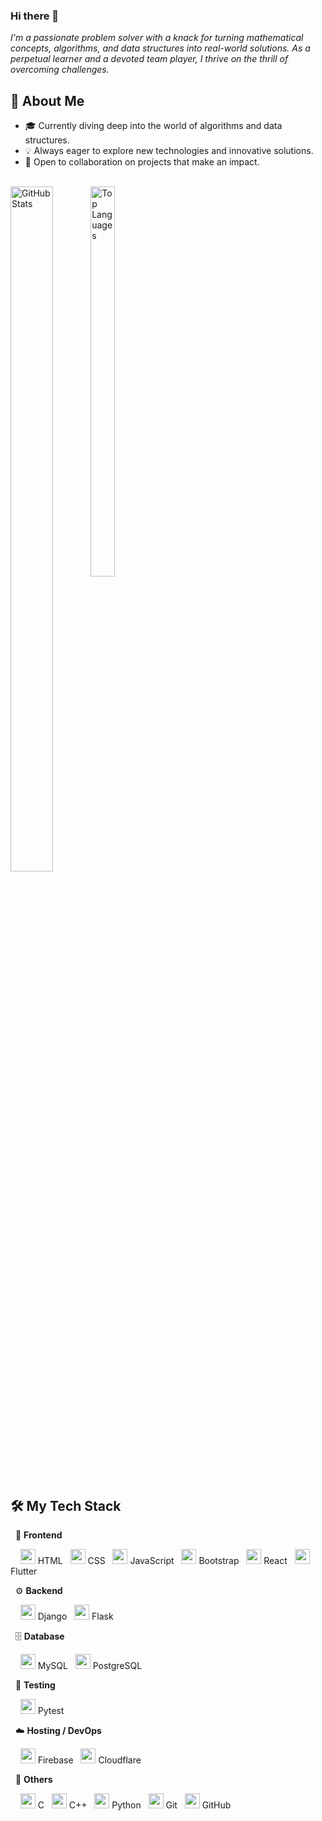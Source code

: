 ### Hi there 👋

<em>I'm a passionate problem solver with a knack for turning mathematical concepts, algorithms, and data structures into real-world solutions. As a perpetual learner and a devoted team player, I thrive on the thrill of overcoming challenges.</em>


## 🚀 About Me

- 🎓 Currently diving deep into the world of algorithms and data structures.
- 💡 Always eager to explore new technologies and innovative solutions.
- 🤝 Open to collaboration on projects that make an impact.

<br>

<!--
**Kaileshwaran13/Kaileshwaran13** is a ✨ _special_ ✨ repository because its `README.md` (this file) appears on your GitHub profile.

Here are some ideas to get you started:

- 🔭 I’m currently working on ...
- 🌱 I’m currently learning ...
- 👯 I’m looking to collaborate on ...
- 🤔 I’m looking for help with ...
- 💬 Ask me about ...
- 📫 How to reach me: ...
- 😄 Pronouns: ...
- ⚡ Fun fact: ...
-->

<div style="display: inline-block; width: 48%;">
  <img src="https://github-readme-stats.vercel.app/api?username=Kaileshwaran13&show_icons=true&theme=dracula" alt="GitHub Stats" style="width: 53%; height: auto; float: left">
  <img src="https://github-readme-stats.vercel.app/api/top-langs/?username=Kaileshwaran13&layout=compact&theme=dracula" alt="Top Languages" style="width: 40%; height: auto; float : left">
</div>

## 🛠️ My Tech Stack

&nbsp;&nbsp;🎨 **Frontend**  
<p> 
&nbsp;&nbsp;&nbsp;&nbsp;<img src="https://cdn.jsdelivr.net/gh/devicons/devicon/icons/html5/html5-plain.svg" width="24"/> HTML &nbsp; 
<img src="https://cdn.jsdelivr.net/gh/devicons/devicon/icons/css3/css3-plain.svg" width="24"/> CSS &nbsp; 
<img src="https://cdn.jsdelivr.net/gh/devicons/devicon/icons/javascript/javascript-plain.svg" width="24"/> JavaScript &nbsp; 
<img src="https://cdn.jsdelivr.net/gh/devicons/devicon/icons/bootstrap/bootstrap-original.svg" width="24"/> Bootstrap &nbsp; 
<img src="https://cdn.jsdelivr.net/gh/devicons/devicon/icons/react/react-original.svg" width="24"/> React &nbsp; 
<img src="https://cdn.jsdelivr.net/gh/devicons/devicon/icons/flutter/flutter-original.svg" width="24"/> Flutter 
</p>

&nbsp;&nbsp;⚙️ **Backend**  
<p> 
&nbsp;&nbsp;&nbsp;&nbsp;<img src="https://cdn.jsdelivr.net/gh/devicons/devicon/icons/django/django-plain.svg" width="24"/> Django &nbsp; 
<img src="https://cdn.jsdelivr.net/gh/devicons/devicon/icons/flask/flask-original.svg" width="24"/> Flask 
</p>

&nbsp;&nbsp;🗄️ **Database**  
<p> 
&nbsp;&nbsp;&nbsp;&nbsp;<img src="https://cdn.jsdelivr.net/gh/devicons/devicon/icons/mysql/mysql-original.svg" width="24"/> MySQL &nbsp; 
<img src="https://cdn.jsdelivr.net/gh/devicons/devicon/icons/postgresql/postgresql-original.svg" width="24"/> PostgreSQL 
</p>

&nbsp;&nbsp;🧪 **Testing**  
<p> 
&nbsp;&nbsp;&nbsp;&nbsp;<img src="https://cdn.jsdelivr.net/gh/devicons/devicon/icons/pytest/pytest-original-wordmark.svg" width="24"/> Pytest 
</p>

&nbsp;&nbsp;☁️ **Hosting / DevOps**  
<p> 
&nbsp;&nbsp;&nbsp;&nbsp;<img src="https://cdn.jsdelivr.net/gh/devicons/devicon/icons/firebase/firebase-original-wordmark.svg" width="24"/> Firebase &nbsp; 
<img src="https://cdn.jsdelivr.net/gh/devicons/devicon/icons/cloudflare/cloudflare-original.svg" width="24"/> Cloudflare 
</p>

&nbsp;&nbsp;🧰 **Others**  
<p> 
&nbsp;&nbsp;&nbsp;&nbsp;<img src="https://cdn.jsdelivr.net/gh/devicons/devicon/icons/c/c-line.svg" width="24"/> C &nbsp; 
<img src="https://cdn.jsdelivr.net/gh/devicons/devicon/icons/cplusplus/cplusplus-original.svg" width="24"/> C++ &nbsp; 
<img src="https://cdn.jsdelivr.net/gh/devicons/devicon/icons/python/python-plain.svg" width="24"/> Python &nbsp; 
<img src="https://cdn.jsdelivr.net/gh/devicons/devicon/icons/git/git-original.svg" width="24"/> Git &nbsp; 
<img src="https://cdn.jsdelivr.net/gh/devicons/devicon/icons/github/github-original.svg" width="24"/> GitHub 
</p>
